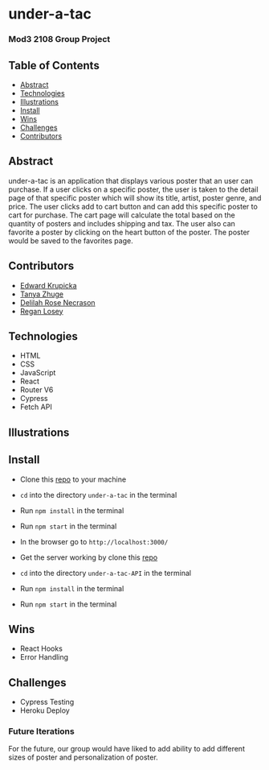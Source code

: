 # under-a-tac 

### Mod3 2108 Group Project 
## Table of Contents
- [Abstract](#Abstract)
- [Technologies](#Technologies)
- [Illustrations](#Illustrations)
- [Install](#Install)
- [Wins](#Wins)
- [Challenges](#Challenges)
- [Contributors](#Contributors)


## Abstract
under-a-tac is an application that displays various poster that an user can purchase. If a user clicks on a specific poster, the user is taken to the detail page of that specific poster which will show its title, artist, poster genre, and price. The user clicks add to cart button and can add this specific poster to cart for purchase. The cart page will calculate the total based on the quantity of posters and includes shipping and tax. The user also can favorite a poster by clicking on the heart button of the poster. The poster would be saved to the favorites page. 
## Contributors
- [Edward Krupicka](https://github.com/edwardkrupicka)
- [Tanya Zhuge](https://github.com/tanyazhuge)
- [Delilah Rose Necrason](https://github.com/delilahrois)
- [Regan Losey](https://github.com/reganlosey)
## Technologies
-  HTML
-  CSS
-  JavaScript
-  React
-  Router V6
-  Cypress
-  Fetch API
## Illustrations


## Install
-  Clone this [repo](https://github.com/edwardkrupicka/under-a-tack) to your machine
-  `cd` into the directory `under-a-tac` in the terminal
-  Run `npm install` in the terminal
-  Run `npm start` in the terminal
-  In the browser go to `http://localhost:3000/`

- Get the server working by clone this [repo](https://github.com/reganlosey/under-a-tack-API)
-  `cd` into the directory `under-a-tac-API` in the terminal
-  Run `npm install` in the terminal
-  Run `npm start` in the terminal

## Wins
- React Hooks 
- Error Handling
## Challenges
- Cypress Testing
- Heroku Deploy 

### Future Iterations
For the future, our group would have liked to add ability to add different sizes of poster and personalization of poster.
